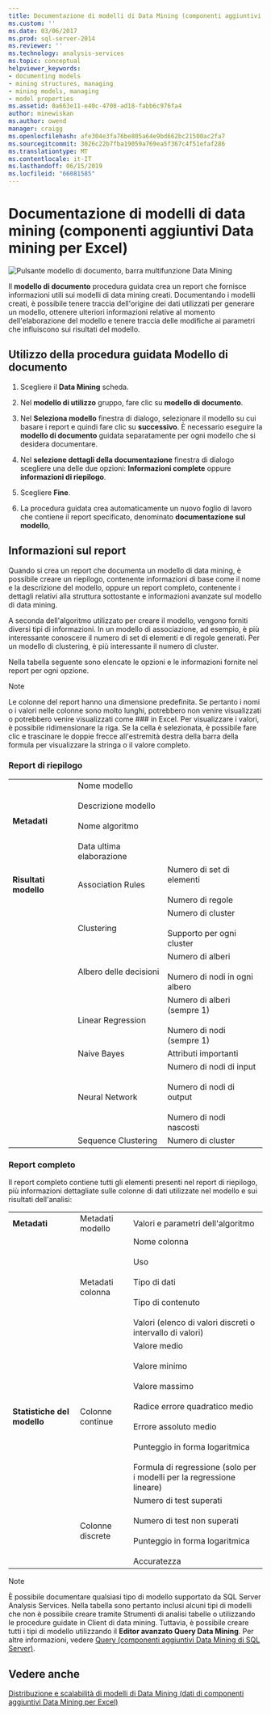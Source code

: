 ```yaml
---
title: Documentazione di modelli di Data Mining (componenti aggiuntivi Data Mining per Excel i dati) | Microsoft Docs
ms.custom: ''
ms.date: 03/06/2017
ms.prod: sql-server-2014
ms.reviewer: ''
ms.technology: analysis-services
ms.topic: conceptual
helpviewer_keywords:
- documenting models
- mining structures, managing
- mining models, managing
- model properties
ms.assetid: 0a663e11-e40c-4708-ad18-fabb6c976fa4
author: minewiskan
ms.author: owend
manager: craigg
ms.openlocfilehash: afe304e3fa76be805a64e9bd662bc21500ac2fa7
ms.sourcegitcommit: 3026c22b7fba19059a769ea5f367c4f51efaf286
ms.translationtype: MT
ms.contentlocale: it-IT
ms.lasthandoff: 06/15/2019
ms.locfileid: "66081585"
---
```

# <a name="documenting-mining-models-data-mining-add-ins-for-excel"></a>Documentazione di modelli di data mining (componenti aggiuntivi Data mining per Excel)
  ![Pulsante modello di documento, barra multifunzione Data Mining](media/dmc-docmodel.gif "pulsante modello di documento, barra multifunzione Data Mining")  
  
 Il **modello di documento** procedura guidata crea un report che fornisce informazioni utili sui modelli di data mining creati. Documentando i modelli creati, è possibile tenere traccia dell'origine dei dati utilizzati per generare un modello, ottenere ulteriori informazioni relative al momento dell'elaborazione del modello e tenere traccia delle modifiche ai parametri che influiscono sui risultati del modello.  
  
## <a name="using-the-document-model-wizard"></a>Utilizzo della procedura guidata Modello di documento  
  
1.  Scegliere il **Data Mining** scheda.  
  
2.  Nel **modello di utilizzo** gruppo, fare clic su **modello di documento**.  
  
3.  Nel **Seleziona modello** finestra di dialogo, selezionare il modello su cui basare i report e quindi fare clic su **successivo**. È necessario eseguire la **modello di documento** guidata separatamente per ogni modello che si desidera documentare.  
  
4.  Nel **selezione dettagli della documentazione** finestra di dialogo scegliere una delle due opzioni: **Informazioni complete** oppure **informazioni di riepilogo**.  
  
5.  Scegliere **Fine**.  
  
6.  La procedura guidata crea automaticamente un nuovo foglio di lavoro che contiene il report specificato, denominato **documentazione sul modello**,  
  
## <a name="understanding-the-report"></a>Informazioni sul report  
 Quando si crea un report che documenta un modello di data mining, è possibile creare un riepilogo, contenente informazioni di base come il nome e la descrizione del modello, oppure un report completo, contenente i dettagli relativi alla struttura sottostante e informazioni avanzate sul modello di data mining.  
  
 A seconda dell'algoritmo utilizzato per creare il modello, vengono forniti diversi tipi di informazioni. In un modello di associazione, ad esempio, è più interessante conoscere il numero di set di elementi e di regole generati. Per un modello di clustering, è più interessante il numero di cluster.  
  
 Nella tabella seguente sono elencate le opzioni e le informazioni fornite nel report per ogni opzione.  
  
> [!NOTE]  
>  Le colonne del report hanno una dimensione predefinita. Se pertanto i nomi o i valori nelle colonne sono molto lunghi, potrebbero non venire visualizzati o potrebbero venire visualizzati come ### in Excel. Per visualizzare i valori, è possibile ridimensionare la riga. Se la cella è selezionata, è possibile fare clic e trascinare le doppie frecce all'estremità destra della barra della formula per visualizzare la stringa o il valore completo.  
  
### <a name="summary-report"></a>Report di riepilogo  
  
||||  
|-|-|-|  
|**Metadati**|Nome modello<br /><br /> Descrizione modello<br /><br /> Nome algoritmo<br /><br /> Data ultima elaborazione||  
|**Risultati modello**|Association Rules|Numero di set di elementi<br /><br /> Numero di regole|  
||Clustering|Numero di cluster<br /><br /> Supporto per ogni cluster|  
||Albero delle decisioni|Numero di alberi<br /><br /> Numero di nodi in ogni albero|  
||Linear Regression|Numero di alberi (sempre 1)<br /><br /> Numero di nodi (sempre 1)|  
||Naive Bayes|Attributi importanti|  
||Neural Network|Numero di nodi di input<br /><br /> Numero di nodi di output<br /><br /> Numero di nodi nascosti|  
||Sequence Clustering|Numero di cluster|  
  
### <a name="complete-report"></a>Report completo  
 Il report completo contiene tutti gli elementi presenti nel report di riepilogo, più informazioni dettagliate sulle colonne di dati utilizzate nel modello e sui risultati dell'analisi:  
  
||||  
|-|-|-|  
|**Metadati**|Metadati modello|Valori e parametri dell'algoritmo|  
||Metadati colonna|Nome colonna<br /><br /> Uso<br /><br /> Tipo di dati<br /><br /> Tipo di contenuto<br /><br /> Valori (elenco di valori discreti o intervallo di valori)|  
|**Statistiche del modello**|Colonne continue|Valore medio<br /><br /> Valore minimo<br /><br /> Valore massimo<br /><br /> Radice errore quadratico medio<br /><br /> Errore assoluto medio<br /><br /> Punteggio in forma logaritmica<br /><br /> Formula di regressione (solo per i modelli per la regressione lineare)|  
||Colonne discrete|Numero di test superati<br /><br /> Numero di test non superati<br /><br /> Punteggio in forma logaritmica<br /><br /> Accuratezza|  
  
> [!NOTE]  
>  È possibile documentare qualsiasi tipo di modello supportato da SQL Server Analysis Services. Nella tabella sono pertanto inclusi alcuni tipi di modelli che non è possibile creare tramite Strumenti di analisi tabelle o utilizzando le procedure guidate in Client di data mining. Tuttavia, è possibile creare tutti i tipi di modello utilizzando il **Editor avanzato Query Data Mining**. Per altre informazioni, vedere [Query &#40;componenti aggiuntivi Data Mining di SQL Server&#41;](query-sql-server-data-mining-add-ins.md).  
  
## <a name="see-also"></a>Vedere anche  
 [Distribuzione e scalabilità di modelli di Data Mining &#40;dati di componenti aggiuntivi Data Mining per Excel&#41;](deploying-and-scaling-mining-models-data-mining-add-ins-for-excel.md)  
  
  
